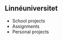 
<h2>Linnéuniversitet</h2>

<ul>
    <li>School projects</li>
    <li>Assignments</li>
    <li>Personal projects</li>
</ul>

